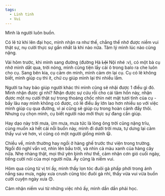 ```yaml
---
tags:
  - Linh tinh
  - Vui
---
```


Mình là người luôn buồn.

Có lẽ từ khi lên đại học, mình nhận ra như thế, chẳng thể nhớ được niềm vui thật sự, nụ cười thực sự gần nhất là khi nào nữa. Tâm lý mình lúc nào cũng nặng.

Vài hôm trước, khi mình sang đường (đường Hà ~~Lội~~ Nội nhé :v), có một bà cụ nhờ mình dắt qua, trời nóng, mình cũng tiện lấy cái ô trong balo ra che luôn cho cụ. Sang bên kia, cụ cảm ơn mình, mình cảm ơn lại cụ. Cụ có lẽ không biết, mình giúp cụ thì ít, chứ cụ giúp mình lại thì nhiều lắm.

Người ta hay bảo giúp người khác thì mình cũng sẽ nhậi được 1 điều gì đó. Mình nhận được gì nhỉ? Nhận được sự cứu rỗi cho cái tâm hồn này, nhận đươc một nụ cười thật sự trong thoáng chốc nhìn nét mặt tươi tỉnh của cụ - bấy lâu nay mình không có được, có lẽ điều ấy lớn lao hơn nhiều so với việc mình giúp cụ qua đường, vì ai cũng sẽ giúp cụ trong hoàn cảnh đấy thôi. Nhưng cụ chọn mình, cụ biết người nào mới thực sự đang cần giúp.

Hay dạo này trời mưa, ừm mưa, mưa tức là lòng ông trời cũng nặng trĩu, cùng muốn xả hết cái nỗi buồn này, mình đi dưới trời mưa, tự dưng lại cảm thấy vui vẻ hơn, vì cũng có một người giống mình :smiley:.

Chiều về, mình thường hay ngồi ở hàng ghế trước thư viện trong trường. Ngồi đó nghĩ vẩn vơ, nhìn lên bầu trời, và nhìn cả màu xanh của hàng cây nữa. Nhẹ nhàng thật, mọi thứ yên bình như thế, cảm nhận cơn gió cuối ngày, tiếng cười nói của mọi người nữa. Ấy cũng là niềm vui.

Hôm qua cũng từ vị trí ấy, mình thấy lọn tóc đuôi gà phấp phới trong ánh nắng sau mưa, ngày xưa crush cũng tóc đuôi gà nhỉ, thấy vừa vui vừa buồn cười cuyện ngày xưa :blush:.

Cảm nhận niềm vui từ những việc nhỏ ấy, mình dần dần phải học.